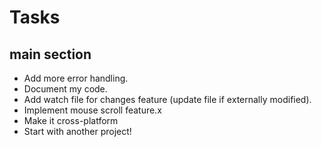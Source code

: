 # Tasks

## main section

- Add more error handling.
- Document my code.
- Add watch file for changes feature (update file if externally modified).
- Implement mouse scroll feature.x
- Make it cross-platform
- Start with another project!
